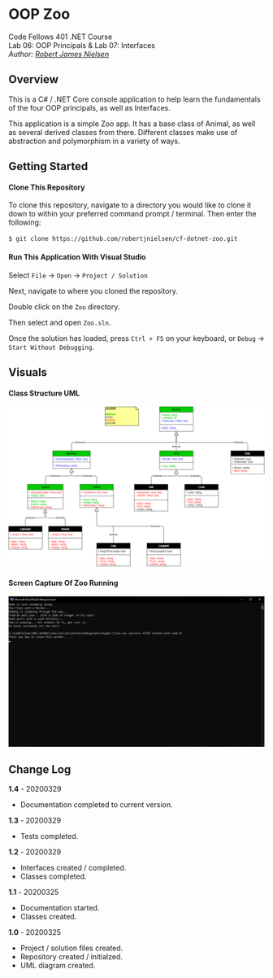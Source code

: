 # OOP Zoo

Code Fellows 401 .NET Course  
Lab 06: OOP Principals & Lab 07: Interfaces  
_Author: [Robert James Nielsen](https://github.com/robertjnielsen)_

## Overview

This is a C# / .NET Core console application to help learn the fundamentals of the four OOP principals, as well as Interfaces.

This application is a simple Zoo app. It has a base class of Animal, as well as several derived classes from there. Different classes make use of abstraction and polymorphism in a variety of ways.

## Getting Started

#### Clone This Repository

To clone this repository, navigate to a directory you would like to clone it down to within your preferred command prompt / terminal. Then enter the following:

`$ git clone https://github.com/robertjnielsen/cf-dotnet-zoo.git`

#### Run This Application With Visual Studio

Select `File` -> `Open` -> `Project / Solution`

Next, navigate to where you cloned the repository.

Double click on the `Zoo` directory.

Then select and open `Zoo.sln`.

Once the solution has loaded, press `Ctrl + F5` on your keyboard, or `Debug` -> `Start Without Debugging`.

## Visuals

#### Class Structure UML
![Class Structure UML](Assets/Images/CF401DotNetLab06.png)

#### Screen Capture Of Zoo Running
![Screen Capture Of Zoo Running](Assets/Images/ZooRunning.png)

## Change Log

**1.4** - 20200329
- Documentation completed to current version.

**1.3** - 20200329
- Tests completed.

**1.2** - 20200329
- Interfaces created / completed.
- Classes completed.

**1.1** - 20200325
- Documentation started.
- Classes created.

**1.0** - 20200325
- Project / solution files created.
- Repository created / initialzed.
- UML diagram created.